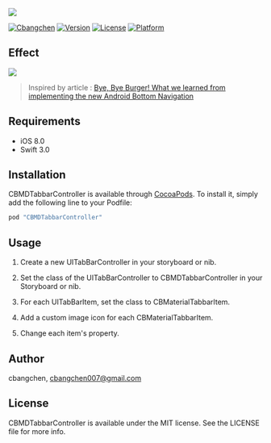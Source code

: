 ![](http://ww3.sinaimg.cn/large/006tNbRwgy1ff1ojfkq88j30mt04aq2u.jpg)

[![Cbangchen](https://img.shields.io/badge/cbangchen-iOS-yellow.svg)](http://cbangchen.com)
[![Version](https://img.shields.io/cocoapods/v/CBMDTabbarController.svg?style=flat)](http://cocoapods.org/pods/CBMDTabbarController)
[![License](https://img.shields.io/cocoapods/l/CBMDTabbarController.svg?style=flat)](http://cocoapods.org/pods/CBMDTabbarController)
[![Platform](https://img.shields.io/cocoapods/p/CBMDTabbarController.svg?style=flat)](http://cocoapods.org/pods/CBMDTabbarController)

## Effect

![](http://ww1.sinaimg.cn/large/65e4f1e6gw1f9wrick8l0g20a701p76s.gif)

> Inspired by article : [Bye, Bye Burger! What we learned from implementing the new Android Bottom Navigation](https://medium.com/startup-grind/bye-bye-burger-5bd963806015#.b1x3w6elg)

## Requirements

- iOS 8.0
- Swift 3.0

## Installation 

CBMDTabbarController is available through [CocoaPods](http://cocoapods.org). To install
it, simply add the following line to your Podfile:

```ruby
pod "CBMDTabbarController"
```

## Usage

1. Create a new UITabBarController in your storyboard or nib.

2. Set the class of the UITabBarController to CBMDTabbarController in your Storyboard or nib.

3. For each UITabBarItem, set the class to CBMaterialTabbarItem.

4. Add a custom image icon for each CBMaterialTabbarItem.

5. Change each item's property.

## Author

cbangchen, cbangchen007@gmail.com

## License 

CBMDTabbarController is available under the MIT license. See the LICENSE file for more info.